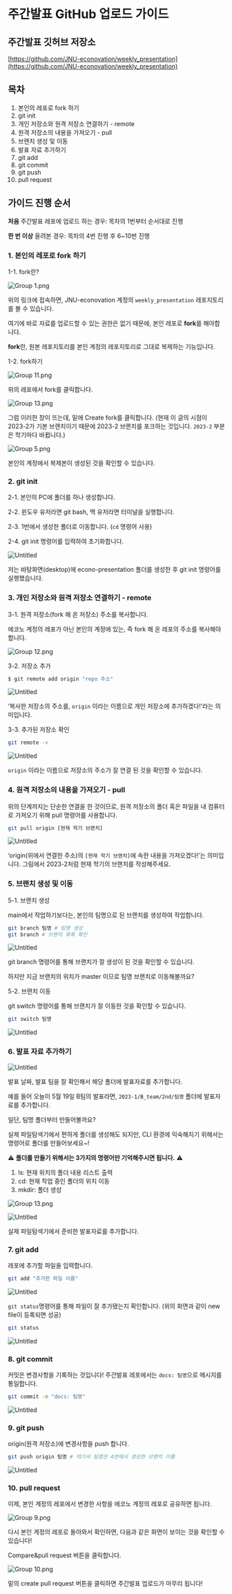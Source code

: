 # 주간발표 GitHub 업로드 가이드

**주간발표 깃허브 저장소**
---
[https://github.com/JNU-econovation/weekly_presentation](https://github.com/JNU-econovation/weekly_presentation)


**목차**
---
1. 본인의 레포로 fork 하기
2. git init
3. 개인 저장소와 원격 저장소 연결하기 - remote
4. 원격 저장소의 내용을 가져오기 - pull
5. 브랜치 생성 및 이동
6. 발표 자료 추가하기
7. git add
8. git commit
9. git push
10. pull request



**가이드 진행 순서**
---
**처음** 주간발표 레포에 업로드 하는 경우: 목차의 1번부터 순서대로 진행

**한 번 이상** 올려본 경우: 목차의 4번 진행 후 6~10번 진행


### 1. 본인의 레포로 fork 하기

1-1. fork란?

![Group 1.png](https://github.com/baegyeong/baegyeong/assets/102566546/55e3a495-7524-48b1-960b-5d8563cf8582)

위의 링크에 접속하면, JNU-econovation 계정의 `weekly_presentation` 레포지토리를 볼 수 있습니다.

여기에 바로 자료를 업로드할 수 있는 권한은 없기 때문에, 본인 레포로 **fork**를 해야합니다.

**fork**란, 원본 레포지토리를 본인 계정의 레포지토리로 그대로 복제하는 기능입니다.

1-2. fork하기

![Group 11.png](https://github.com/baegyeong/baegyeong/assets/102566546/161dab94-8ad1-4a81-a58b-3215c852a606)

위의 레포에서 fork를 클릭합니다.

![Group 13.png](https://github.com/JNU-econovation/weekly_presentation/assets/102566546/5755e1f9-de2f-4206-ba6e-08d2f87b9615)


그럼 이러한 창이 뜨는데, 밑에 Create fork를 클릭합니다.
(현재 이 글의 시점이 2023-2가 기본 브랜치이기 때문에 2023-2 브랜치를 포크하는 것입니다. `2023-2` 부분은 학기마다 바뀝니다.)

![Group 5.png](https://github.com/baegyeong/baegyeong/assets/102566546/9f2bbc59-3efd-474f-9b4c-66f8d364d10d)

본인의 계정에서 복제본이 생성된 것을 확인할 수 있습니다.


### 2. git init

2-1. 본인의 PC에 폴더를 하나 생성합니다.

2-2. 윈도우 유저라면 git bash, 맥 유저라면 터미널을 실행합니다.

2-3. 1번에서 생성한 폴더로 이동합니다. (`cd` 명령어 사용)

2-4. git init 명령어를 입력하여 초기화합니다.

![Untitled](https://github.com/baegyeong/baegyeong/assets/102566546/fab779db-0396-49a6-9325-979c87a992ce)

저는 바탕화면(desktop)에 econo-presentation 폴더를 생성한 후 git init 명령어를 실행했습니다.


### 3. 개인 저장소와 원격 저장소 연결하기 - remote

3-1. 원격 저장소(fork 해 온 저장소) 주소를 복사합니다.

에코노 계정의 레포가 아닌 본인의 계정에 있는, 즉 fork 해 온 레포의 주소를 복사해야 합니다.

![Group 12.png](https://github.com/baegyeong/baegyeong/assets/102566546/aaec260a-f3bd-4e0d-b09c-acefafe101fc)

3-2. 저장소 추가

```bash
$ git remote add origin "repo 주소"
```

![Untitled](https://github.com/baegyeong/baegyeong/assets/102566546/b2e457f9-3863-47da-9a47-a04780b06033)

‘복사한 저장소의 주소를, `origin` 이라는 이름으로 개인 저장소에 추가하겠다!’라는 의미입니다.

3-3. 추가된 저장소 확인

```bash
git remote -v
```

![Untitled](https://github.com/baegyeong/baegyeong/assets/102566546/5294f27a-1801-48c9-a9e7-966584ac9e1d)

`origin` 이라는 이름으로 저장소의 주소가 잘 연결 된 것을 확인할 수 있습니다.


### 4. 원격 저장소의 내용을 가져오기 - pull

위의 단계까지는 단순한 연결을 한 것이므로, 원격 저장소의 폴더 혹은 파일을 내 컴퓨터로 가져오기 위해 pull 명령어를 사용합니다.

```bash
git pull origin [현재 학기 브랜치]
```

![Untitled](https://github.com/JNU-econovation/weekly_presentation/assets/102566546/48ccee65-a756-49d5-8c0d-376eaf3e5fd8)

‘origin(위에서 연결한 주소)의 `[현재 학기 브랜치]`에 속한 내용을 가져오겠다!’는 의미입니다.
그림에서 2023-2처럼 현재 학기의 브랜치를 작성해주세요.


### 5. 브랜치 생성 및 이동

5-1. 브랜치 생성

main에서 작업하기보다는, 본인의 팀명으로 된 브랜치를 생성하여 작업합니다.

```bash
git branch 팀명 # 팀명 생성
git branch # 브랜치 목록 확인
```

![Untitled](https://github.com/baegyeong/baegyeong/assets/102566546/db54a430-42ae-411e-a7cf-6ff29f79f456)

git branch 명령어를 통해 브랜치가 잘 생성이 된 것을 확인할 수 있습니다.

하지만 지금 브랜치의 위치가 master 이므로 팀명 브랜치로 이동해볼까요?

5-2. 브랜치 이동

git switch 명령어를 통해 브랜치가 잘 이동한 것을 확인할 수 있습니다.

```bash
git switch 팀명
```

![Untitled](https://github.com/baegyeong/baegyeong/assets/102566546/8fcb76f5-e52f-4153-a21c-80a5374b7b60)


### 6. 발표 자료 추가하기

![Untitled](https://github.com/baegyeong/baegyeong/assets/102566546/c7c96486-7d25-45df-a762-a4f9bd308ce7)

발표 날짜, 발표 팀을 잘 확인해서 해당 폴더에 발표자료를 추가합니다.

예를 들어 오늘이 5월 19일 B팀의 발표라면, `2023-1/B_team/2nd/팀명` 폴더에 발표자료를 추가합니다.

일단, 팀명 폴더부터 만들어볼까요?

실제 파일탐색기에서 편하게 폴더를 생성해도 되지만, CLI 환경에 익숙해지기 위해서는 명령어로 폴더를 만들어보세요~!

⚠️ **폴더를 만들기 위해서는 3가지의 명령어만 기억해주시면 됩니다.** ⚠️

1. ls: 현재 위치의 폴더 내용 리스트 출력
2. cd: 현재 작업 중인 폴더의 위치 이동
3. mkdir: 폴더 생성

![Group 13.png](https://github.com/baegyeong/baegyeong/assets/102566546/151525bf-3e1f-4eba-bfca-7a61fe7333c5)

![Untitled](https://github.com/baegyeong/baegyeong/assets/102566546/20dbc8ed-b8cf-4ada-b558-0fc96782d60d)

실제 파일탐색기에서 준비한 발표자료를 추가합니다.


### 7. git add

레포에 추가할 파일을 입력합니다.

```bash
git add "추가한 파일 이름"
```

![Untitled](https://github.com/baegyeong/baegyeong/assets/102566546/192806ca-7380-47a9-808a-ba4f8dbd7295)

`git status`명령어를 통해 파일이 잘 추가됐는지 확인합니다. (위의 화면과 같이 new file이 등록되면 성공)

```bash
git status
```

![Untitled](https://github.com/baegyeong/baegyeong/assets/102566546/7efa7da1-787c-48f9-9c7a-6bf2c4058239)


### 8. git commit

커밋은 변경사항을 기록하는 것입니다! 주간발표 레포에서는 `docs: 팀명`으로 메시지를 통일합니다.

```bash
git commit -m "docs: 팀명"
```

![Untitled](https://github.com/baegyeong/baegyeong/assets/102566546/d10fdd50-6434-4401-9fe4-64a78d3f2083)


### 9. git push

origin(원격 저장소)에 변경사항을 push 합니다.

```bash
git push origin 팀명 # 여기서 팀명은 4번에서 생성한 브랜치 이름
```

![Untitled](https://github.com/baegyeong/baegyeong/assets/102566546/f01a54b3-0d70-463a-ab80-f41d3c05a78e)


### 10. pull request

이제, 본인 계정의 레포에서 변경한 사항을 에코노 계정의 레포로 공유하면 됩니다.

![Group 9.png](https://github.com/baegyeong/baegyeong/assets/102566546/2d1ddc89-8829-48b7-9d97-f33fba64934e)

다시 본인 계정의 레포로 돌아와서 확인하면, 다음과 같은 화면이 보이는 것을 확인할 수 있습니다!

Compare&pull request 버튼을 클릭합니다.

![Group 10.png](https://github.com/JNU-econovation/weekly_presentation/assets/102566546/656a2935-11f9-4457-a327-576d3d919dfe)

밑의 create pull request 버튼을 클릭하면 주간발표 업로드가 마무리 됩니다!
